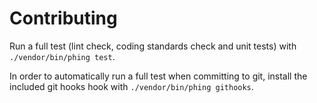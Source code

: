 # Contributing

Run a full test (lint check, coding standards check and unit tests) with 
`./vendor/bin/phing test`.

In order to automatically run a full test when committing to git, install the
included git hooks hook with `./vendor/bin/phing githooks`.

